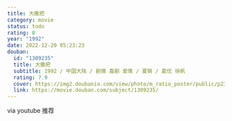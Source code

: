 ```yaml
---
title: 大撒把
category: movie
status: todo
rating: 0
year: "1992"
date: 2022-12-20 05:23:23
douban:
  id: "1309235"
  title: 大撒把
  subtitle: 1992 / 中国大陆 / 剧情 喜剧 爱情 / 夏钢 / 葛优 徐帆
  rating: 7.9
  cover: https://img2.doubanio.com/view/photo/m_ratio_poster/public/p2377197353.jpg
  link: https://movie.douban.com/subject/1309235/
---
```


via youtube 推荐